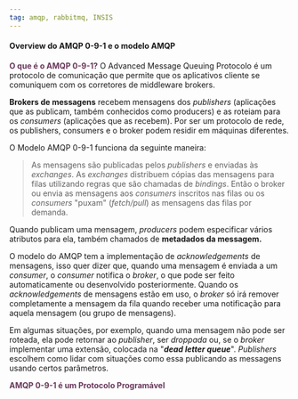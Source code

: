 ```yaml
---
tag: amqp, rabbitmq, INSIS
---
```

#### Overview do AMQP 0-9-1 e o modelo AMQP

<span style="color:#69385C"><b>O que é o AMQP 0-9-1?</b></span>
O Advanced Message Queuing Protocolo é um protocolo de comunicação que permite que os aplicativos cliente se comuniquem com os corretores de middleware brokers.

<b>Brokers de messagens</b> recebem mensagens dos <i>publishers</i> (aplicações que as publicam, também conhecidos como producers) e as roteiam para os <i>consumers</i> (aplicações que as recebem). Por ser um protocolo de rede, os publishers, consumers e o broker podem residir em máquinas diferentes.

O Modelo AMQP 0-9-1 funciona da seguinte maneira:
> As mensagens são publicadas pelos <i>publishers</i> e enviadas às *exchanges*. As *exchanges* distribuem cópias das mensagens para filas utilizando regras que são chamadas de *bindings*.
> Então o broker ou envia as mensagens aos *consumers* inscritos nas filas ou os *consumers* "puxam" (*fetch/pull*) as mensagens das filas por demanda.

Quando publicam uma mensagem, *producers* podem especificar vários atributos para ela, também chamados de **metadados da messagem.**

O modelo do AMQP tem a implementação de _acknowledgements_ de mensagens, isso quer dizer que, quando uma mensagem é enviada a um *consumer*, o *consumer* notifica o *broker*, o que pode ser feito automaticamente ou desenvolvido posteriormente. Quando os *acknowledgements* de mensagens estão em uso, o *broker* só irá remover completamente a mensagem da fila quando receber uma notificação para aquela mensagem (ou grupo de mensagens).

Em algumas situações, por exemplo, quando uma mensagem não pode ser roteada, ela pode retornar ao *publisher*, ser *droppada* ou, se o *broker* implementar uma extensão, colocada na "***dead letter queue***". *Publishers* escolhem como lidar com situações como essa publicando as messagens usando certos parâmetros.

<span style="color:#69385C"><b>AMQP 0-9-1 é um Protocolo Programável</b></span>


